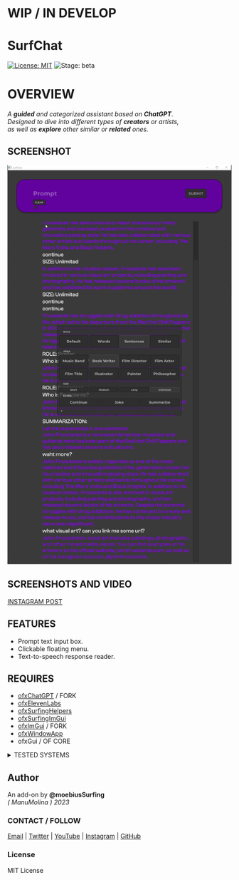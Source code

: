 # WIP / IN DEVELOP

SurfChat
=============================
[![License: MIT](https://img.shields.io/badge/License-MIT-yellow.svg)](https://opensource.org/licenses/MIT)
![Stage: beta](https://img.shields.io/badge/-alpha-red)

# OVERVIEW

_A **guided** and categorized assistant based on **ChatGPT**.  
Designed to dive into different types of **creators** or artists,  
as well as **explore** other similar or **related** ones._  

## SCREENSHOT
 
![](Capture.PNG)

## SCREENSHOTS AND VIDEO

[INSTAGRAM POST](https://www.instagram.com/p/Cu9Iy05OdpC/?utm_source=ig_web_copy_link&igshid=MzRlODBiNWFlZA==)

## FEATURES

- Prompt text input box.
- Clickable floating menu.
- Text-to-speech response reader.

## REQUIRES

* [ofxChatGPT](https://github.com/moebiussurfing/ofxChatGPT) / FORK
* [ofxElevenLabs](https://github.com/moebiussurfing/ofxElevenLabs)
* [ofxSurfingHelpers](https://github.com/moebiussurfing/ofxSurfingHelpers)  
* [ofxSurfingImGui](https://github.com/moebiussurfing/ofxSurfingImGui)  
* [ofxImGui](https://github.com/Daandelange/ofxImGui/) / FORK 
* [ofxWindowApp](https://github.com/moebiussurfing/ofxWindowApp)
* ofxGui / OF CORE

<details>
  <summary>TESTED SYSTEMS</summary>
  <p>

  - **Windows 10** / **VS 2022** / **OF ~0.11**
  </p>
</details>

## Author
An add-on by **@moebiusSurfing**  
*( ManuMolina ) 2023*  

### CONTACT / FOLLOW
<p>
<a href="mailto:moebiussurfing@gmail.com" target="_blank">Email</a> |
<a href="https://twitter.com/moebiusSurfing/" rel="nofollow">Twitter</a> | 
<a href="https://www.youtube.com/moebiusSurfing" rel="nofollow">YouTube</a> | 
<a href="https://www.instagram.com/moebiusSurfing/" rel="nofollow">Instagram</a> | 
<a href="https://github.com/moebiussurfing" target="_blank">GitHub</a> 
</p>

### License
MIT License
